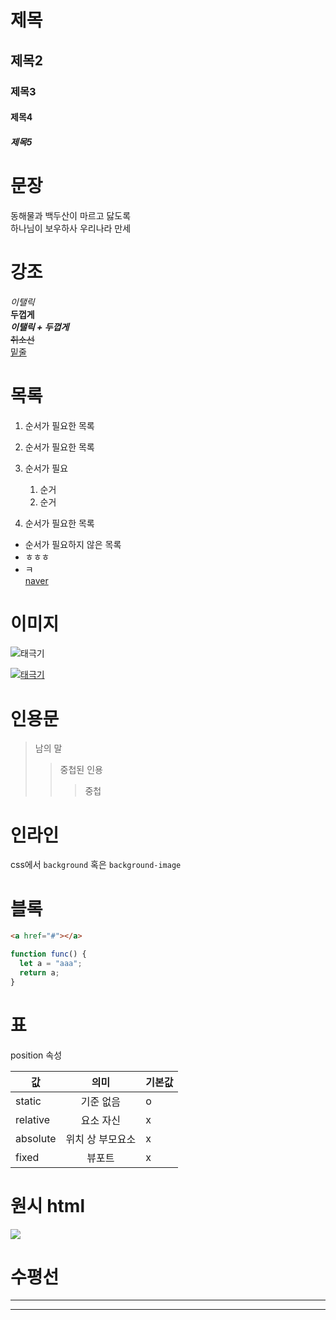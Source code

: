 # 제목

## 제목2

### 제목3

#### 제목4

##### 제목5

# 문장

동해물과 백두산이 마르고 닳도록 <br />
하나님이 보우하사 우리나라 만세

# 강조

_이탤릭_  
**두껍게**  
**_이탤릭 + 두껍게_**  
~~취소선~~  
<u>밑줄</u>

# 목록

1. 순서가 필요한 목록
1. 순서가 필요한 목록
1. 순서가 필요

   1. 순거
   1. 순거

1. 순서가 필요한 목록

- 순서가 필요하지 않은 목록
- ㅎㅎㅎ
- ㅋ  
  [naver](https://www.naver.com "naver로 이동!")

# 이미지

![태극기](https://s.pstatic.net/static/www/mobile/edit/2021/0806/mobile_15370838078.png)

[![태극기](https://s.pstatic.net/static/www/mobile/edit/2021/0806/mobile_15370838078.png)](https://s.pstatic.net/static/www/mobile/edit/2021/0806/mobile_15370838078.png)

# 인용문

> 남의 말
>
> > 중첩된 인용
> >
> > > 중첩

# 인라인

css에서 `background` 혹은 `background-image`

# 블록

```html
<a href="#"></a>
```

```javascript
function func() {
  let a = "aaa";
  return a;
}
```

# 표

position 속성

| 값       |       의미       | 기본값 |
| -------- | :--------------: | ------ |
| static   |    기준 없음     | o      |
| relative |    요소 자신     | x      |
| absolute | 위치 상 부모요소 | x      |
| fixed    |      뷰포트      | x      |

# 원시 html

  <img src="https://s.pstatic.net/static/www/mobile/edit/2021/0806/mobile_15370838078.png">
  
# 수평선

---

---

